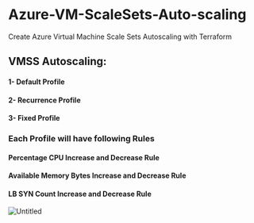 # Azure-VM-ScaleSets-Auto-scaling
Create Azure Virtual Machine Scale Sets Autoscaling with Terraform

## VMSS Autoscaling:
#### 1- Default Profile
#### 2- Recurrence Profile
#### 3- Fixed Profile
### Each Profile will have following Rules
#### Percentage CPU Increase and Decrease Rule
#### Available Memory Bytes Increase and Decrease Rule
#### LB SYN Count Increase and Decrease Rule


![Untitled](https://user-images.githubusercontent.com/87040483/162627085-3368fa4a-4681-4b22-b6d2-5b1e33f51ad4.jpg)
